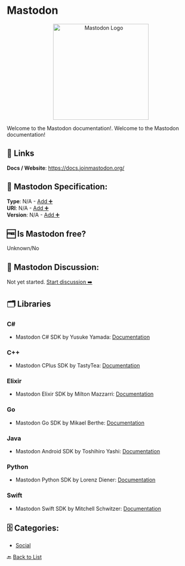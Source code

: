 # Mastodon
<p align="center">
    <img width="256" src="https://raw.githubusercontent.com/apis-list/apis-list/main/apis/mastodon/logo_256x256.png" alt="Mastodon Logo"/>
</p>
Welcome to the Mastodon documentation!. Welcome to the Mastodon documentation!

##  🔗 Links
**Docs / Website**: https://docs.joinmastodon.org/

## 🧬 Mastodon Specification:
**Type**: N/A - [Add ➕](https://github.com/apis-list/apis-list/edit/main/apis/mastodon/mastodon.yaml)  
**URI**: N/A - [Add ➕](https://github.com/apis-list/apis-list/edit/main/apis/mastodon/mastodon.yaml)  
**Version**: N/A - [Add ➕](https://github.com/apis-list/apis-list/edit/main/apis/mastodon/mastodon.yaml)

## 🆓 Is Mastodon free?
 Unknown/No 

## 💬 Mastodon Discussion:
Not yet started. [Start discussion ➡️](https://github.com/apis-list/apis-list/discussions/new)

## 🗂️ Libraries
### C#
- Mastodon C# SDK by Yusuke Yamada: [Documentation](https://github.com/yamachu/Mastodot)
### C++
- Mastodon CPlus SDK by TastyTea: [Documentation](https://github.com/tastytea/mastodon-cpp)
### Elixir
- Mastodon Elixir SDK by Milton Mazzarri: [Documentation](https://github.com/milmazz/hunter)
### Go
-  Mastodon Go SDK by Mikael Berthe: [Documentation](https://github.com/McKael/madon)
### Java
- Mastodon Android SDK by Toshihiro Yashi: [Documentation](https://github.com/sys1yagi/mastodon4j)
### Python
-  Mastodon Python SDK by Lorenz Diener: [Documentation](https://github.com/halcy/Mastodon.py)
### Swift
-  Mastodon Swift SDK by Mitchell Schwitzer: [Documentation](https://github.com/schwitzerm/scaladon)


## 🗄️ Categories:
- [Social](https://github.com/apis-list/apis-list#social-)

🔙  [Back to List](https://github.com/apis-list/apis-list)
